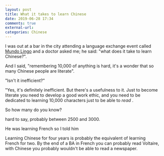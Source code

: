 ```yaml
---
layout: post
title: What it takes to learn Chinese
date: 2019-06-28 17:34
comments: true
external-url:
categories: Chinese
---
```

I was out at a bar in the city attending a language exchange event called [Mundo Lingo](https://www.facebook.com/groups/ML.Melbourne.CBD/) and a doctor asked me; he said: "what does it take to learn Chinese?".

<p> And I said, "remembering 10,000 of anything is hard, it's a wonder that so many Chinese people are literate". </p>

 <p>"Isn't it inefficient?" </p>

<p> "Yes, it's definitely inefficient. But there's a usefulness to it. Just to become literate you need to develop a good work ethic, and you need to be dedicated to learning 10,000 characters just to be able to <em> read </em>. </p>    

<p>
So how many do you know?
</p>

<p> hard to say, probably between 2500 and 3000. </p>

He was learning French so I told him

<p> Learning Chinese for four years is probably the equivalent of learning French for two. By the end of a BA in French you can probably read Voltaire, with Chinese you probably wouldn't be able to read a newspaper. </p>

